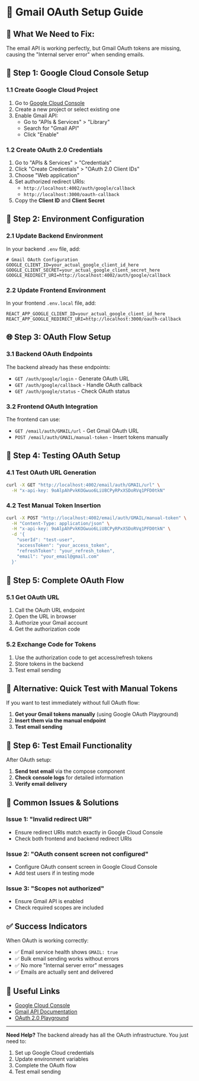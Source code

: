 # 🚀 Gmail OAuth Setup Guide

## 🎯 **What We Need to Fix:**
The email API is working perfectly, but Gmail OAuth tokens are missing, causing the "Internal server error" when sending emails.

## 🔧 **Step 1: Google Cloud Console Setup**

### **1.1 Create Google Cloud Project**
1. Go to [Google Cloud Console](https://console.cloud.google.com/)
2. Create a new project or select existing one
3. Enable Gmail API:
   - Go to "APIs & Services" > "Library"
   - Search for "Gmail API"
   - Click "Enable"

### **1.2 Create OAuth 2.0 Credentials**
1. Go to "APIs & Services" > "Credentials"
2. Click "Create Credentials" > "OAuth 2.0 Client IDs"
3. Choose "Web application"
4. Set authorized redirect URIs:
   - `http://localhost:4002/auth/google/callback`
   - `http://localhost:3000/oauth-callback`
5. Copy the **Client ID** and **Client Secret**

## 🔑 **Step 2: Environment Configuration**

### **2.1 Update Backend Environment**
In your backend `.env` file, add:

```env
# Gmail OAuth Configuration
GOOGLE_CLIENT_ID=your_actual_google_client_id_here
GOOGLE_CLIENT_SECRET=your_actual_google_client_secret_here
GOOGLE_REDIRECT_URI=http://localhost:4002/auth/google/callback
```

### **2.2 Update Frontend Environment**
In your frontend `.env.local` file, add:

```env
REACT_APP_GOOGLE_CLIENT_ID=your_actual_google_client_id_here
REACT_APP_GOOGLE_REDIRECT_URI=http://localhost:3000/oauth-callback
```

## 🌐 **Step 3: OAuth Flow Setup**

### **3.1 Backend OAuth Endpoints**
The backend already has these endpoints:
- `GET /auth/google/login` - Generate OAuth URL
- `GET /auth/google/callback` - Handle OAuth callback
- `GET /auth/google/status` - Check OAuth status

### **3.2 Frontend OAuth Integration**
The frontend can use:
- `GET /email/auth/GMAIL/url` - Get Gmail OAuth URL
- `POST /email/auth/GMAIL/manual-token` - Insert tokens manually

## 🧪 **Step 4: Testing OAuth Setup**

### **4.1 Test OAuth URL Generation**
```bash
curl -X GET "http://localhost:4002/email/auth/GMAIL/url" \
  -H "x-api-key: 9oAlpAhPvkKOGwuo6LiU8CPyRPxXSDoRVq1PFD0tkN"
```

### **4.2 Test Manual Token Insertion**
```bash
curl -X POST "http://localhost:4002/email/auth/GMAIL/manual-token" \
  -H "Content-Type: application/json" \
  -H "x-api-key: 9oAlpAhPvkKOGwuo6LiU8CPyRPxXSDoRVq1PFD0tkN" \
  -d '{
    "userId": "test-user",
    "accessToken": "your_access_token",
    "refreshToken": "your_refresh_token",
    "email": "your_email@gmail.com"
  }'
```

## 🔄 **Step 5: Complete OAuth Flow**

### **5.1 Get OAuth URL**
1. Call the OAuth URL endpoint
2. Open the URL in browser
3. Authorize your Gmail account
4. Get the authorization code

### **5.2 Exchange Code for Tokens**
1. Use the authorization code to get access/refresh tokens
2. Store tokens in the backend
3. Test email sending

## 🎯 **Alternative: Quick Test with Manual Tokens**

If you want to test immediately without full OAuth flow:

1. **Get your Gmail tokens manually** (using Google OAuth Playground)
2. **Insert them via the manual endpoint**
3. **Test email sending**

## 📱 **Step 6: Test Email Functionality**

After OAuth setup:
1. **Send test email** via the compose component
2. **Check console logs** for detailed information
3. **Verify email delivery**

## 🚨 **Common Issues & Solutions**

### **Issue 1: "Invalid redirect URI"**
- Ensure redirect URIs match exactly in Google Cloud Console
- Check both frontend and backend redirect URIs

### **Issue 2: "OAuth consent screen not configured"**
- Configure OAuth consent screen in Google Cloud Console
- Add test users if in testing mode

### **Issue 3: "Scopes not authorized"**
- Ensure Gmail API is enabled
- Check required scopes are included

## ✅ **Success Indicators**

When OAuth is working correctly:
- ✅ Email service health shows `GMAIL: true`
- ✅ Bulk email sending works without errors
- ✅ No more "Internal server error" messages
- ✅ Emails are actually sent and delivered

## 🔗 **Useful Links**

- [Google Cloud Console](https://console.cloud.google.com/)
- [Gmail API Documentation](https://developers.google.com/gmail/api)
- [OAuth 2.0 Playground](https://developers.google.com/oauthplayground/)

---

**Need Help?** The backend already has all the OAuth infrastructure. You just need to:
1. Set up Google Cloud credentials
2. Update environment variables
3. Complete the OAuth flow
4. Test email sending
